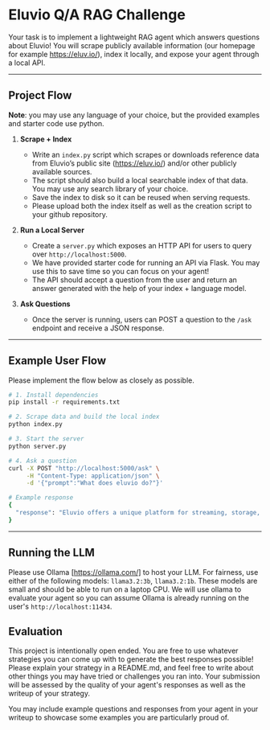 # Eluvio Q/A RAG Challenge

Your task is to implement a lightweight RAG agent which answers questions about Eluvio! You will scrape publicly available information (our homepage for example https://eluv.io/), index it locally, and expose your agent through a local API.

---

## Project Flow  

**Note**: you may use any language of your choice, but the provided examples and starter code use python. 

1. **Scrape + Index**  
   - Write an `index.py` script which scrapes or downloads reference data from Eluvio’s public site (https://eluv.io/) and/or other publicly available sources.  
   - The script should also build a local searchable index of that data. You may use any search library of your choice. 
   - Save the index to disk so it can be reused when serving requests.
   - Please upload both the index itself as well as the creation script to your github repository.

2. **Run a Local Server**  
   - Create a `server.py` which exposes an HTTP API for users to query over `http://localhost:5000`.
   - We have provided starter code for running an API via Flask. You may use this to save time so you can focus on your agent!
   - The API should accept a question from the user and return an answer generated with the help of your index + language model.

3. **Ask Questions**  
   - Once the server is running, users can POST a question to the `/ask` endpoint and receive a JSON response.

---

## Example User Flow

Please implement the flow below as closely as possible.

```bash
# 1. Install dependencies
pip install -r requirements.txt

# 2. Scrape data and build the local index
python index.py

# 3. Start the server
python server.py

# 4. Ask a question
curl -X POST "http://localhost:5000/ask" \
     -H "Content-Type: application/json" \
     -d '{"prompt":"What does eluvio do?"}'

# Example response
{
  "response": "Eluvio offers a unique platform for streaming, storage, and distribution of video over the internet that is simpler and more cost effective than traditional pipelines."
}
```

---

## Running the LLM

Please use Ollama [https://ollama.com/] to host your LLM. For fairness, use either of the following models: `llama3.2:3b`, `llama3.2:1b`. These models are small and should be able to run on a laptop CPU. We will use ollama to evaluate your agent so you can assume Ollama is already running on the user's `http://localhost:11434`.

## Evaluation

This project is intentionally open ended. You are free to use whatever strategies you can come up with to generate the best responses possible! Please explain your strategy in a README.md, and feel free to write about other things you may have tried or challenges you ran into. Your submission will be assessed by the quality of your agent's responses as well as the writeup of your strategy.

You may include example questions and responses from your agent in your writeup to showcase some examples you are particularly proud of.
